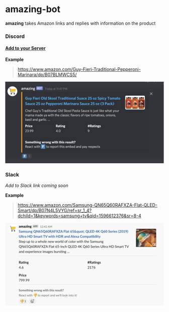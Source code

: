 # amazing-bot

**amazing** takes Amazon links and replies with information on the product


### Discord
#### [Add to your Server](https://discord.com/api/oauth2/authorize?client_id=683812964645732491&permissions=10304&scope=bot)

**Example**

> https://www.amazon.com/Guy-Fieri-Traditional-Pepperoni-Marinara/dp/B07BLMWCS5/

![Discord](resources/discord.png)


### Slack

*Add to Slack link coming soon*

**Example**

> https://www.amazon.com/Samsung-QN65Q60RAFXZA-Flat-QLED-Smart/dp/B07N4L5VYG/ref=sr_1_4?dchild=1&keywords=samsung+tv&qid=1596612376&sr=8-4

![Slack](resources/slack.png)
